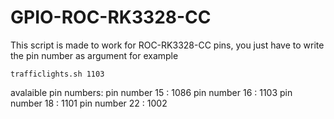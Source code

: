 # GPIO-ROC-RK3328-CC

This script is made to work for ROC-RK3328-CC pins, you just have to write the pin number as argument for example

	trafficlights.sh 1103

avalaible pin numbers:
pin number 15 : 1086
pin number 16 : 1103
pin number 18 : 1101
pin number 22 : 1002


